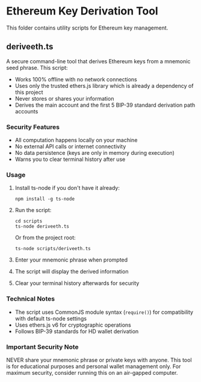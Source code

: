 # Ethereum Key Derivation Tool

This folder contains utility scripts for Ethereum key management.

## deriveeth.ts

A secure command-line tool that derives Ethereum keys from a mnemonic seed phrase. This script:

- Works 100% offline with no network connections
- Uses only the trusted ethers.js library which is already a dependency of this project
- Never stores or shares your information
- Derives the main account and the first 5 BIP-39 standard derivation path accounts

### Security Features

- All computation happens locally on your machine
- No external API calls or internet connectivity
- No data persistence (keys are only in memory during execution)
- Warns you to clear terminal history after use

### Usage

1. Install ts-node if you don't have it already:
   ```
   npm install -g ts-node
   ```

2. Run the script:
   ```
   cd scripts
   ts-node deriveeth.ts
   ```
   
   Or from the project root:
   ```
   ts-node scripts/deriveeth.ts
   ```

3. Enter your mnemonic phrase when prompted
4. The script will display the derived information
5. Clear your terminal history afterwards for security

### Technical Notes

- The script uses CommonJS module syntax (`require()`) for compatibility with default ts-node settings
- Uses ethers.js v6 for cryptographic operations
- Follows BIP-39 standards for HD wallet derivation

### Important Security Note

NEVER share your mnemonic phrase or private keys with anyone. This tool is for educational purposes and personal wallet management only. For maximum security, consider running this on an air-gapped computer.
